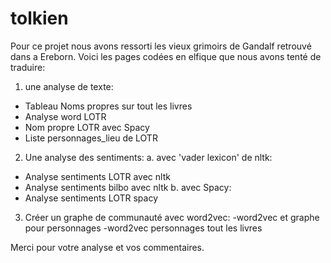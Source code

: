 # tolkien
Pour ce projet nous avons ressorti les vieux grimoirs de Gandalf retrouvé dans a Ereborn.
Voici les pages codées en elfique que nous avons tenté de traduire: 
1) une analyse de texte:
- Tableau Noms propres sur tout les livres
- Analyse word LOTR
- Nom propre LOTR avec Spacy
- Liste personnages_lieu de LOTR
2) Une analyse des sentiments:
  a. avec 'vader lexicon' de nltk:
- Analyse sentiments LOTR avec nltk
- Analyse sentiments bilbo avec nltk
  b. avec Spacy:
- Analyse sentiments LOTR spacy
3) Créer un graphe de communauté avec word2vec:
-word2vec et graphe pour personnages
-word2vec personnages tout les livres

Merci pour votre analyse et vos commentaires.
